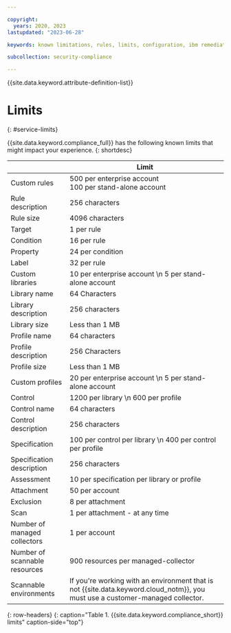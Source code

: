 ```yaml
---

copyright:
  years: 2020, 2023
lastupdated: "2023-06-28"

keywords: known limitations, rules, limits, configuration, ibm remediation, ssh key

subcollection: security-compliance

---
```


{{site.data.keyword.attribute-definition-list}}


# Limits
{: #service-limits}

{{site.data.keyword.compliance_full}} has the following known limits that might impact your experience.
{: shortdesc}


|  | Limit |
|----------------|-----------|
| Custom rules | 500 per enterprise account</br>100 per stand-alone account |
| Rule description | 256 characters |
| Rule size | 4096 characters |
| Target | 1 per rule |
| Condition | 16 per rule |
| Property | 24 per condition |
| Label | 32 per rule |
| Custom libraries | 10 per enterprise account  \n 5 per stand-alone account |
| Library name | 64 Characters |
| Library description | 256 characters |
| Library size | Less than 1 MB |
| Profile name | 64 characters |
| Profile description | 256 Characters |
| Profile size | Less than 1 MB |
| Custom profiles | 20 per enterprise account  \n 5 per stand-alone account |
| Control | 1200 per library  \n 600 per profile |
| Control name | 64 characters |
| Control description | 256 characters |
| Specification | 100 per control per library  \n 400 per control per profile |
| Specification description | 256 characters |
| Assessment | 10 per specification per library or profile |
| Attachment | 50 per account |
| Exclusion | 8 per attachment |
| Scan | 1 per attachment - at any time |
| Number of managed collectors | 1 per account |
| Number of scannable resources | 900 resources per managed-collector |
| Scannable environments | If you're working with an environment that is not {{site.data.keyword.cloud_notm}}, you must use a customer-managed collector. |
{: row-headers}
{: caption="Table 1. {{site.data.keyword.compliance_short}} limits" caption-side="top"}

